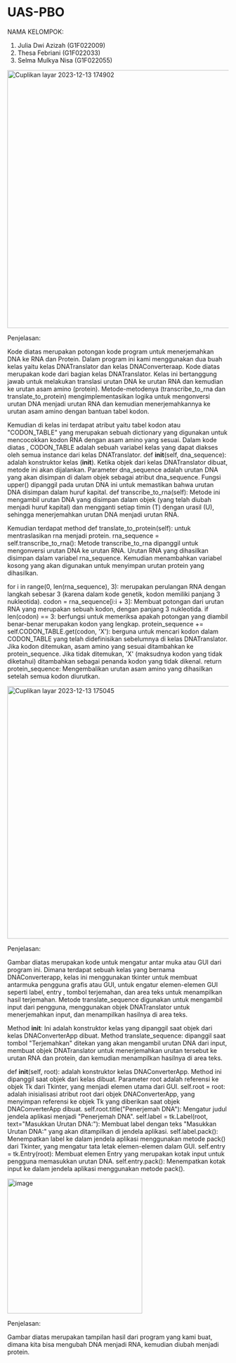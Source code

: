 # UAS-PBO

NAMA KELOMPOK:
1. Julia Dwi Azizah (G1F022009)
2. Thesa Febriani (G1F022033)
3. Selma Mulkya Nisa (G1F022055)



  <img width="587" alt="Cuplikan layar 2023-12-13 174902" src="https://github.com/ThesaFebriani/UAS_PBO_KEL/assets/147154548/a18949f6-a4b8-4f92-8486-f6c581b65057">

  
  Penjelasan:

  Kode diatas merupakan potongan kode program untuk menerjemahkan DNA ke RNA dan Protein. Dalam program ini kami  menggunakan dua buah kelas yaitu kelas DNATranslator dan kelas DNAConverteraap. Kode diatas merupakan kode dari bagian kelas DNATranslator. Kelas ini bertanggung jawab untuk melakukan translasi urutan DNA ke urutan RNA dan kemudian ke urutan asam amino (protein). Metode-metodenya (transcribe_to_rna dan translate_to_protein) mengimplementasikan logika untuk mengonversi urutan DNA menjadi urutan RNA dan kemudian menerjemahkannya ke urutan asam amino dengan bantuan tabel kodon.
  
  Kemudian di kelas ini terdapat atribut yaitu tabel kodon atau "CODON_TABLE" yang merupakan sebuah dictionary yang digunakan untuk mencocokkan kodon RNA dengan asam amino yang sesuai. Dalam kode diatas , CODON_TABLE adalah sebuah variabel kelas yang dapat diakses oleh semua instance dari kelas DNATranslator. def __init__(self, dna_sequence): adalah konstruktor kelas (__init__). Ketika objek dari kelas DNATranslator dibuat, metode ini akan dijalankan. Parameter dna_sequence adalah urutan DNA yang akan disimpan di dalam objek sebagai atribut dna_sequence. Fungsi upper() dipanggil pada urutan DNA ini untuk memastikan bahwa urutan DNA disimpan dalam huruf kapital. def transcribe_to_rna(self): Metode ini mengambil urutan DNA yang disimpan dalam objek (yang telah diubah menjadi huruf kapital) dan mengganti setiap timin (T) dengan urasil (U), sehingga menerjemahkan urutan DNA menjadi urutan RNA.

  Kemudian terdapat method def translate_to_protein(self): untuk mentraslasikan rna menjadi protein. rna_sequence = self.transcribe_to_rna(): Metode transcribe_to_rna dipanggil untuk mengonversi urutan DNA ke urutan RNA. Urutan RNA yang dihasilkan disimpan dalam variabel rna_sequence. Kemudian menambahkan variabel kosong yang akan digunakan untuk menyimpan urutan protein yang dihasilkan.

  for i in range(0, len(rna_sequence), 3): merupakan perulangan RNA dengan langkah sebesar 3 (karena dalam kode genetik, kodon memiliki panjang 3 nukleotida). 
  codon = rna_sequence[i:i + 3]: Membuat potongan dari urutan RNA yang merupakan sebuah kodon, dengan panjang 3 nukleotida. if len(codon) == 3: berfungsi untuk memeriksa apakah potongan yang diambil benar-benar merupakan kodon yang lengkap. protein_sequence += self.CODON_TABLE.get(codon, 'X'):  berguna untuk mencari kodon dalam CODON_TABLE yang telah didefinisikan sebelumnya di kelas DNATranslator. Jika kodon ditemukan, asam amino yang sesuai ditambahkan ke protein_sequence. Jika tidak ditemukan, 'X' (maksudnya kodon yang tidak diketahui) ditambahkan sebagai penanda kodon yang tidak dikenal. return protein_sequence: Mengembalikan urutan asam amino yang dihasilkan setelah semua kodon diurutkan.


  <img width="575" alt="Cuplikan layar 2023-12-13 175045" src="https://github.com/ThesaFebriani/UAS_PBO_KEL/assets/147154548/a4065ab9-e60f-40fd-ba04-370a0d6b8442">

  
  Penjelasan:

  Gambar diatas merupakan kode untuk mengatur antar muka atau GUI dari program ini. Dimana terdapat sebuah kelas yang bernama DNAConverterapp, kelas ini menggunakan tkinter untuk membuat antarmuka pengguna grafis atau GUI, untuk engatur elemen-elemen GUI seperti label, entry , tombol terjemahan, dan area teks untuk menampilkan hasil terjemahan. Metode translate_sequence digunakan untuk mengambil input dari pengguna, menggunakan objek DNATranslator untuk menerjemahkan input, dan menampilkan hasilnya di area teks.

  Method __init__: Ini adalah konstruktor kelas yang dipanggil saat objek dari kelas DNAConverterApp dibuat. Method translate_sequence:  dipanggil saat tombol "Terjemahkan" ditekan yang akan mengambil urutan DNA dari input, membuat objek DNATranslator untuk menerjemahkan urutan tersebut ke urutan RNA dan protein, dan kemudian menampilkan hasilnya di area teks.

  def __init__(self, root): adalah konstruktor kelas DNAConverterApp. Method ini dipanggil saat objek dari kelas dibuat. Parameter root adalah referensi ke objek Tk dari Tkinter, yang menjadi elemen utama dari GUI. self.root = root: adalah inisialisasi atribut root dari objek DNAConverterApp, yang menyimpan referensi ke objek Tk yang diberikan saat objek DNAConverterApp dibuat. self.root.title("Penerjemah DNA"): Mengatur judul jendela aplikasi menjadi "Penerjemah DNA". self.label = tk.Label(root, text="Masukkan Urutan DNA:"): Membuat label dengan teks "Masukkan Urutan DNA:" yang akan ditampilkan di jendela aplikasi. self.label.pack(): Menempatkan label ke dalam jendela aplikasi menggunakan metode pack() dari Tkinter, yang mengatur tata letak elemen-elemen dalam GUI. self.entry = tk.Entry(root): Membuat elemen Entry yang merupakan kotak input untuk pengguna memasukkan urutan DNA. self.entry.pack(): Menempatkan kotak input ke dalam jendela aplikasi menggunakan metode pack().


  <img width="307" alt="image" src="https://github.com/ThesaFebriani/UAS_PBO_KEL/assets/147154548/afe03354-07ec-4f6a-aff8-889c0e96d34c">

  Penjelasan:

  Gambar diatas merupakan tampilan hasil dari program yang kami buat, dimana kita bisa mengubah DNA menjadi RNA, kemudian diubah menjadi protein. 


  



